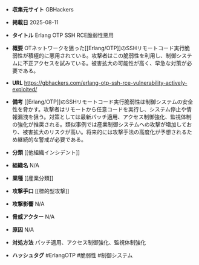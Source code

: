 - **収集元サイト**
GBHackers

- **掲載日**
2025-08-11

- **タイトル**
Erlang OTP SSH RCE脆弱性悪用

- **概要**
OTネットワークを狙った[[Erlang/OTP]]のSSHリモートコード実行脆弱性が積極的に悪用されている。攻撃者はこの脆弱性を利用し、制御システムに不正アクセスを試みている。被害拡大の可能性が高く、早急な対策が必要である。

- **URL**
https://gbhackers.com/erlang-otp-ssh-rce-vulnerability-actively-exploited/

- **備考**
[[Erlang/OTP]]のSSHリモートコード実行脆弱性は制御システムの安全性を脅かす。攻撃者はリモートから任意コードを実行し、システム停止や情報漏洩を狙う。対策としては最新パッチ適用、アクセス制御強化、監視体制の強化が推奨される。類似事例では産業制御システムへの攻撃が増加しており、被害拡大のリスクが高い。将来的には攻撃手法の高度化が予想されるため継続的な警戒が必要である。

- **分類**
[[他組織インシデント]]

- **組織名**
N/A

- **業種**
[[産業分類]]

- **攻撃手口**
[[標的型攻撃]]

- **攻撃影響**
N/A

- **脅威アクター**
N/A

- **原因**
N/A

- **対処方法**
パッチ適用、アクセス制御強化、監視体制強化

- **ハッシュタグ**
#ErlangOTP #脆弱性 #制御システム
